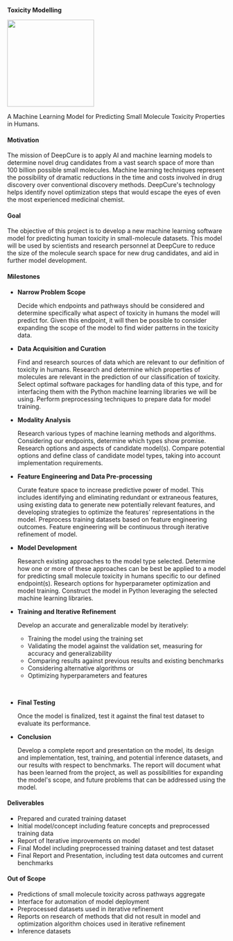 **Toxicity Modelling**

<img src="https://github.com/DeepCure-UMB-Project-f19/ML_Model/CyanideIon.png" width="200" height="200" />

A Machine Learning Model for Predicting Small Molecule Toxicity Properties in Humans.

#### Motivation

The mission of DeepCure is to apply AI and machine learning models to determine novel drug candidates from a vast search space of more than 100 billion possible small molecules. Machine learning techniques represent the possibility of dramatic reductions in the time and costs involved in drug discovery over conventional discovery methods. DeepCure&#39;s technology helps identify novel optimization steps that would escape the eyes of even the most experienced medicinal chemist.



#### Goal

The objective of this project is to develop a new machine learning software model for predicting human toxicity in small-molecule datasets. This model will be used by scientists and research personnel at DeepCure to reduce the size of the molecule search space for new drug candidates, and aid in further model development.



#### Milestones

* <b>Narrow Problem Scope</b> 

	Decide which endpoints and pathways should be considered and determine specifically what aspect of toxicity in humans the model will predict for. Given this endpoint, it will then be possible to consider expanding the scope of the model to find wider patterns in the toxicity data.


* <b>Data Acquisition and Curation</b>

	Find and research sources of data which are relevant to our definition of toxicity in humans. Research and determine which properties of molecules are relevant in the prediction of our classification of toxicity. Select optimal software packages for handling data of this type, and for interfacing them with the Python machine learning libraries we will be using. Perform preprocessing techniques to prepare data for model training.

* <b>Modality Analysis</b>

	Research various types of machine learning methods and algorithms. Considering our endpoints, determine which types show promise. Research options and aspects of candidate model(s). Compare potential options and define class of candidate model types, taking into account implementation requirements.

* <b>Feature Engineering and Data Pre-processing</b>

	Curate feature space to increase predictive power of model. This includes identifying and eliminating redundant or extraneous features, using existing data to generate new potentially relevant features, and developing strategies to optimize the features&#39; representations in the model. Preprocess training datasets based on feature engineering outcomes. Feature engineering will be continuous through iterative refinement of model.

* <b>Model Development</b>

	Research existing approaches to the model type selected. Determine how one or more of these approaches can be best be applied to a model for predicting small molecule toxicity in humans specific to our defined endpoint(s). Research options for hyperparameter optimization and model training. Construct the model in Python leveraging the selected machine learning libraries.

* <b>Training and Iterative Refinement</b>

	Develop an accurate and generalizable model by iteratively:
    * Training the model using the training set
    * Validating the model against the validation set, measuring for accuracy and generalizability
    * Comparing results against previous results and existing benchmarks
    * Considering alternative algorithms or
    * Optimizing hyperparameters and features 	  
<br>

* <b>Final Testing</b>

	Once the model is finalized, test it against the final test dataset to evaluate its performance.

* <b>Conclusion</b>

	Develop a complete report and presentation on the model, its design and implementation, test, training, and potential inference datasets, and our results with respect to benchmarks. The report will document what has been learned from the project, as well as possibilities for expanding the model&#39;s scope, and future problems that can be addressed using the model.

#### Deliverables

- Prepared and curated training dataset
- Initial model/concept including feature concepts and preprocessed training data
- Report of Iterative improvements on model
- Final Model including preprocessed training dataset and test dataset
- Final Report and Presentation, including test data outcomes and current benchmarks


#### Out of Scope

- Predictions of small molecule toxicity across pathways aggregate
- Interface for automation of model deployment
- Preprocessed datasets used in iterative refinement
- Reports on research of methods that did not result in model and optimization algorithm choices used in iterative refinement
- Inference datasets

